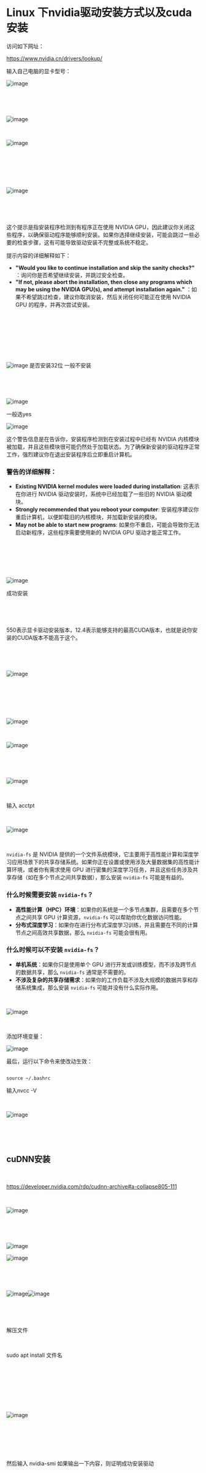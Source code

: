 # Linux 下nvidia驱动安装方式以及cuda安装

访问如下网址：

https://www.nvidia.cn/drivers/lookup/

输入自己电脑的显卡型号：

​![image](assets/image-20240809134700-ll7ul5t.png)​

‍

‍

​![image](assets/image-20240812110126-rqwq5tl.png)​

‍

​![image](assets/image-20240812105529-rrujo52.png)​

‍

‍

‍

​![image](assets/image-20240812105548-5ylbexk.png)​

‍

‍

这个提示是指安装程序检测到有程序正在使用 NVIDIA GPU，因此建议你关闭这些程序，以确保驱动程序能够顺利安装。如果你选择继续安装，可能会跳过一些必要的检查步骤，这有可能导致驱动安装不完整或系统不稳定。

提示内容的详细解释如下：

*  **&quot;Would you like to continue installation and skip the sanity checks?&quot;** ：询问你是否希望继续安装，并跳过安全检查。
*  **&quot;If not, please abort the installation, then close any programs which may be using the NVIDIA GPU(s), and attempt installation again.&quot;** ：如果不希望跳过检查，建议你取消安装，然后关闭任何可能正在使用 NVIDIA GPU 的程序，并再次尝试安装。

‍

‍

‍

‍

​![image](assets/image-20240812110243-d6jtiit.png)	是否安装32位  一般不安装

‍

‍

​![image](assets/image-20240812110352-k5ti2li.png)​

一般选yes

​![image](assets/image-20240812110504-9aq7gq4.png)​

这个警告信息是在告诉你，安装程序检测到在安装过程中已经有 NVIDIA 内核模块被加载，并且这些模块很可能仍然处于加载状态。为了确保新安装的驱动程序正常工作，强烈建议你在退出安装程序后立即重启计算机。

### 警告的详细解释：

* **Existing NVIDIA kernel modules were loaded during installation**: 这表示在你进行 NVIDIA 驱动安装时，系统中已经加载了一些旧的 NVIDIA 驱动模块。
* **Strongly recommended that you reboot your computer**: 安装程序建议你重启计算机，以便卸载旧的内核模块，并加载新安装的模块。
* **May not be able to start new programs**: 如果你不重启，可能会导致你无法启动新程序，这些程序需要使用新的 NVIDIA GPU 驱动才能正常工作。

‍

‍

‍

​![image](assets/image-20240812110822-ildpqnk.png)​

成功安装

‍

‍

550表示显卡驱动安装版本，12.4表示能够支持的最高CUDA版本，也就是说你安装的CUDA版本不能高于这个。

‍

‍

​![image](assets/image-20240812111247-du5ev03.png)​

‍

‍

‍

​![image](assets/image-20240812111914-vgwqe4n.png)​

‍

​![image](assets/image-20240812112000-g2feb1e.png)​

‍

‍

​![image](assets/image-20240812132008-jgkoquv.png)​

‍

输入 acctpt

‍

​![image](assets/image-20240812132145-40izj74.png)​

‍

​`nvidia-fs`​ 是 NVIDIA 提供的一个文件系统模块，它主要用于高性能计算和深度学习应用场景下的共享存储系统。如果你正在设置或使用涉及大量数据集的高性能计算环境，或者你有需求使用 GPU 进行密集的深度学习任务，并且这些任务涉及共享存储（如在多个节点之间共享数据），那么安装 `nvidia-fs`​ 可能是有益的。

### 什么时候需要安装 `nvidia-fs`​？

* **高性能计算（HPC）环境**：如果你的系统是一个多节点集群，且需要在多个节点之间共享 GPU 计算资源，`nvidia-fs`​ 可以帮助你优化数据访问性能。
* **分布式深度学习**：如果你在进行分布式深度学习训练，并且需要在不同的计算节点之间高效共享数据，那么 `nvidia-fs`​ 可能会很有用。

### 什么时候可以不安装 `nvidia-fs`​？

* **单机系统**：如果你只是使用单个 GPU 进行开发或训练模型，而不涉及跨节点的数据共享，那么 `nvidia-fs`​ 通常是不需要的。
* **不涉及复杂的共享存储需求**：如果你的工作负载不涉及大规模的数据共享和存储系统集成，那么安装 `nvidia-fs`​ 可能并没有什么实际作用。

‍

​![image](assets/image-20240812132917-yritfcw.png)​

‍

添加环境变量：

​![image](assets/image-20240812133438-xv9u1u7.png)​

最后，运行以下命令来使改动生效：

```text

source ~/.bashrc
```

输入nvcc -V

‍

​![image](assets/image-20240812133534-20guzpl.png)​

‍

‍

## cuDNN安装

‍

https://developer.nvidia.com/rdp/cudnn-archive#a-collapse805-111

‍

​![image](assets/image-20240812135042-zf78bys.png)​

‍

‍

​![image](assets/image-20240812135227-oryntud.png)​

​![image](assets/image-20240812135726-xj9yakl.png)​

‍

‍

​![image](assets/image-20240812161645-xgtkjo4.png)​![image](assets/image-20240812162300-bh5xp6y.png)​

‍

‍

解压文件

‍

sudo apt install 文件名

‍

‍

‍

‍

​![image](assets/image-20240812174902-jrs6kir.png)​

‍

‍

‍

然后输入 nvidia-smi  如果输出一下内容，则证明成功安装驱动

